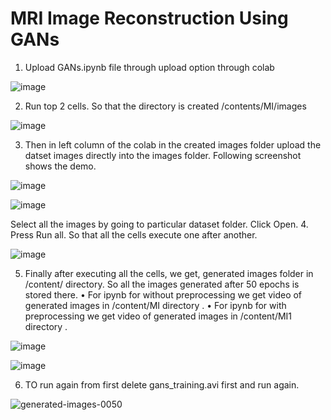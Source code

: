 # MRI Image Reconstruction Using GANs

1.	Upload GANs.ipynb file through upload option through colab

![image](https://user-images.githubusercontent.com/115855123/227533771-1e69cfca-504c-4853-815f-b48f9af8cc69.png)

 
2.	Run top 2 cells. So that the directory is created /contents/MI/images

![image](https://user-images.githubusercontent.com/115855123/227533843-c1f096bf-dea2-4665-bc52-d810a62e5279.png)

 
3.	Then in left column of the colab in the created images folder upload the datset images directly into the images folder. Following screenshot shows the demo.
 
 ![image](https://user-images.githubusercontent.com/115855123/227533909-de7c38e3-a9c4-413c-85f0-0e8f23aaa2cd.png)

![image](https://user-images.githubusercontent.com/115855123/227533966-785856e7-cf72-41f1-8207-815798cfddbc.png)

 
Select all the images by going to particular dataset folder. Click Open.
4.	Press Run all. So that all the cells execute one after another.
 
 ![image](https://user-images.githubusercontent.com/115855123/227534039-0149fa72-5697-4fd0-a615-b989fe7503a3.png)


5.	Finally after executing all the cells, we get, generated images folder in /content/ directory. So all the images generated after 50 epochs is stored there. 
•	For ipynb for without preprocessing we get video of generated images in /content/MI directory . 
•	For ipynb for with preprocessing we get video of generated images in /content/MI1 directory . 
 
![image](https://user-images.githubusercontent.com/115855123/227534130-516d027e-08d2-4598-839d-19aa993c4860.png)

![image](https://user-images.githubusercontent.com/115855123/227534166-0b8f8fb7-f6df-4992-8111-4c5581216a39.png)


6) TO run again from first delete gans_training.avi first and run again.


![generated-images-0050](https://github.com/Shuchith2507/MRI-image-Reconstruction/assets/115855123/e2e61a37-01e2-48ee-8092-6b7682c6add0)

